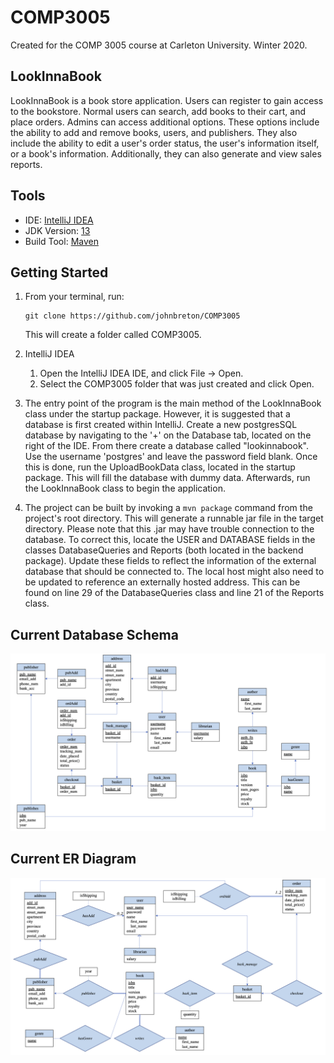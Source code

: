 # COMP3005
Created for the COMP 3005 course at Carleton University. Winter 2020.

## LookInnaBook
LookInnaBook is a book store application. Users can register to gain access to the bookstore. Normal users can search, add books to their cart, and place orders. Admins can access additional options. These options include the ability to add and remove books, users, and publishers. They also include the ability to edit a user's order status, the user's information itself, or a book's information. Additionally, they can also generate and view sales reports. 

## Tools

- IDE: [IntelliJ IDEA](https://www.jetbrains.com/idea/download/)
- JDK Version: [13](https://www.oracle.com/java/technologies/javase-jdk13-downloads.html)
- Build Tool: [Maven](https://maven.apache.org/download.cgi)

## Getting Started

1. From your terminal, run:
   ```
   git clone https://github.com/johnbreton/COMP3005
   ```
   This will create a folder called COMP3005.
    
2. IntelliJ IDEA
    1. Open the IntelliJ IDEA IDE, and click File -> Open.
    2. Select the COMP3005 folder that was just created and click Open.

3. The entry point of the program is the main method of the LookInnaBook class under the startup package. However, it is suggested that a database is first created within IntelliJ. Create a new postgresSQL database by navigating to the '+' on the Database tab, located on the right of the IDE. From there create a database called "lookinnabook". Use the username 'postgres' and leave the password field blank. Once this is done, run the UploadBookData class, located in the startup package. This will fill the database with dummy data. Afterwards, run the LookInnaBook class to begin the application.

4. The project can be built by invoking a `mvn package` command from the project's root directory. This will generate a
runnable jar file in the target directory. Please note that this .jar may have trouble connection to the database. To correct this, locate the USER and DATABASE fields in the classes DatabaseQueries and Reports (both located in the backend package). Update these fields to reflect the information of the external database that should be connected to. The local host might also need to be updated to reference an externally hosted address. This can be found on line 29 of the DatabaseQueries class and line 21 of the Reports class.

## Current Database Schema
<p style="text-align:right">
<img src="documentation/DB Schema/DB Schema - Project - COMP3005.png" alt="DB Schema">
</p>

## Current ER Diagram
<p style="text-align:right">
<img src="documentation/ER Diagram/ER Diagram - Project - COMP3005.png" alt="ER Diagram">
</p>
